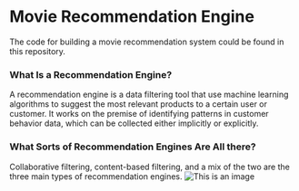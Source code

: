 # Movie Recommendation Engine
The code for building a movie recommendation system could be found in this repository.

### **What Is a Recommendation Engine?**
A recommendation engine is a data filtering tool that use machine learning algorithms to suggest the most relevant products to a certain user or customer. It works on the premise of identifying patterns in customer behavior data, which can be collected either implicitly or explicitly.

### **What Sorts of Recommendation Engines Are All there?**
Collaborative filtering, content-based filtering, and a mix of the two are the three main types of recommendation engines.
![This is an image](https://miro.medium.com/max/1300/1*a1JCAwOr5_TVJWlzg44BKg.png)
